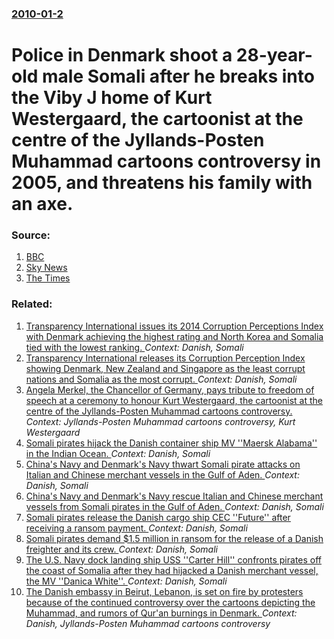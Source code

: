 ### [2010-01-2](/news/2010/01/2/index.md)

# Police in Denmark shoot a 28-year-old male Somali after he breaks into the Viby J home of Kurt Westergaard, the cartoonist at the centre of the Jyllands-Posten Muhammad cartoons controversy in 2005, and threatens his family with an axe. 




### Source:

1. [BBC](http://news.bbc.co.uk/2/hi/europe/8437433.stm)
2. [Sky News](http://news.sky.com/skynews/Home/World-News/Danish-Police-Shoot-Man-At-House-Of-Cartoonist-Kurt-Westergaard-Who-Drew-Pictures-Of-Mohammed/Article/201001115513050?lpos=World_News_Top_Stories_Header_2&lid=ARTICLE_15513050_Danish_Police_Shoot_Man_At_House_Of_Cartoonist_Kurt_Westergaard_Who_Drew_Pictures_Of_Mohammed)
3. [The Times](http://www.timesonline.co.uk/tol/news/world/europe/article6973706.ece)

### Related:

1. [Transparency International issues its 2014 Corruption Perceptions Index with Denmark achieving the highest rating and North Korea and Somalia tied with the lowest ranking. ](/news/2014/12/3/transparency-international-issues-its-2014-corruption-perceptions-index-with-denmark-achieving-the-highest-rating-and-north-korea-and-somali.md) _Context: Danish, Somali_
2. [Transparency International releases its Corruption Perception Index showing Denmark, New Zealand and Singapore as the least corrupt nations and Somalia as the most corrupt. ](/news/2010/10/27/transparency-international-releases-its-corruption-perception-index-showing-denmark-new-zealand-and-singapore-as-the-least-corrupt-nations.md) _Context: Danish, Somali_
3. [Angela Merkel, the Chancellor of Germany, pays tribute to freedom of speech at a ceremony to honour Kurt Westergaard, the cartoonist at the centre of the Jyllands-Posten Muhammad cartoons controversy. ](/news/2010/09/9/angela-merkel-the-chancellor-of-germany-pays-tribute-to-freedom-of-speech-at-a-ceremony-to-honour-kurt-westergaard-the-cartoonist-at-the.md) _Context: Jyllands-Posten Muhammad cartoons controversy, Kurt Westergaard_
4. [ Somali pirates hijack the Danish container ship MV ''Maersk Alabama'' in the Indian Ocean. ](/news/2009/04/8/somali-pirates-hijack-the-danish-container-ship-mv-maersk-alabama-in-the-indian-ocean.md) _Context: Danish, Somali_
5. [ China's Navy and Denmark's Navy thwart Somali pirate attacks on Italian and Chinese merchant vessels in the Gulf of Aden. ](/news/2009/02/27/china-s-navy-and-denmark-s-navy-thwart-somali-pirate-attacks-on-italian-and-chinese-merchant-vessels-in-the-gulf-of-aden.md) _Context: Danish, Somali_
6. [ China's Navy and Denmark's Navy rescue Italian and Chinese merchant vessels from Somali pirates in the Gulf of Aden. ](/news/2009/02/26/china-s-navy-and-denmark-s-navy-rescue-italian-and-chinese-merchant-vessels-from-somali-pirates-in-the-gulf-of-aden.md) _Context: Danish, Somali_
7. [ Somali pirates release the Danish cargo ship CEC ''Future'' after receiving a ransom payment. ](/news/2009/01/16/somali-pirates-release-the-danish-cargo-ship-cec-future-after-receiving-a-ransom-payment.md) _Context: Danish, Somali_
8. [ Somali pirates demand $1.5 million in ransom for the release of a Danish freighter and its crew. ](/news/2007/07/21/somali-pirates-demand-1-5-million-in-ransom-for-the-release-of-a-danish-freighter-and-its-crew.md) _Context: Danish, Somali_
9. [ The U.S. Navy dock landing ship USS ''Carter Hill'' confronts pirates off the coast of Somalia after they had hijacked a Danish merchant vessel, the MV ''Danica White''. ](/news/2007/06/2/the-u-s-navy-dock-landing-ship-uss-carter-hill-confronts-pirates-off-the-coast-of-somalia-after-they-had-hijacked-a-danish-merchant-ve.md) _Context: Danish, Somali_
10. [ The Danish embassy in Beirut, Lebanon, is set on fire by protesters because of the continued controversy over the cartoons depicting the Muhammad, and rumors of Qur'an burnings in Denmark. ](/news/2006/02/5/the-danish-embassy-in-beirut-lebanon-is-set-on-fire-by-protesters-because-of-the-continued-controversy-over-the-cartoons-depicting-the-mu.md) _Context: Danish, Jyllands-Posten Muhammad cartoons controversy_
